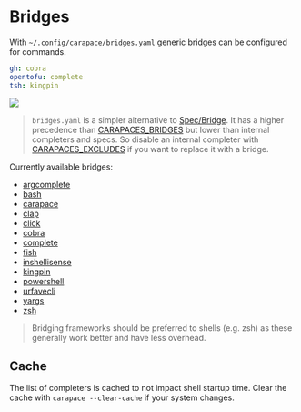 # Bridges

With `~/.config/carapace/bridges.yaml` generic bridges can be configured for commands.

```yaml
gh: cobra
opentofu: complete
tsh: kingpin
```

![](./bridges.cast)

> `bridges.yaml` is a simpler alternative to [Spec/Bridge](./spec/bridge.md).
> It has a higher precedence than [CARAPACES_BRIDGES](./setup/environment.md#carapace_bridges) but lower than internal completers and specs.
> So disable an internal completer with [CARAPACES_EXCLUDES](./setup/environment.md#carapace_excludes) if you want to replace it with a bridge.

Currently available bridges:
- [argcomplete](https://github.com/kislyuk/argcomplete)
- [bash](https://www.gnu.org/software/bash/)
- [carapace](https://github.com/rsteube/carapace)
- [clap](https://github.com/clap-rs/clap)
- [click](https://github.com/pallets/click)
- [cobra](https://github.com/spf13/cobra)
- [complete](https://github.com/posener/complete)
- [fish](https://fishshell.com/)
- [inshellisense](https://github.com/microsoft/inshellisense)
- [kingpin](https://github.com/alecthomas/kingpin)
- [powershell](https://microsoft.com/powershell)
- [urfavecli](https://github.com/urfave/cli)
- [yargs](https://github.com/yargs/yargs)
- [zsh](https://www.zsh.org/)

> Bridging frameworks should be preferred to shells (e.g. zsh) as these generally work better and have less overhead.

## Cache

The list of completers is cached to not impact shell startup time.
Clear the cache with `carapace --clear-cache` if your system changes.
